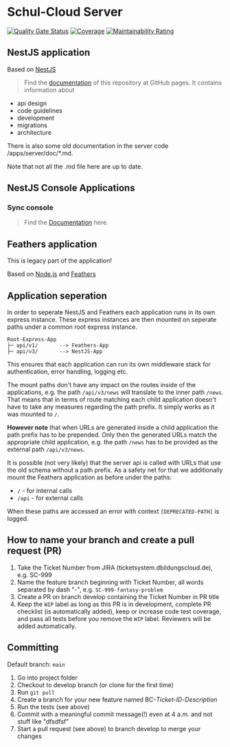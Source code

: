 # Schul-Cloud Server

[![Quality Gate Status](https://sonarcloud.io/api/project_badges/measure?project=hpi-schul-cloud_schulcloud-server&metric=alert_status)](https://sonarcloud.io/summary/new_code?id=hpi-schul-cloud_schulcloud-server)
[![Coverage](https://sonarcloud.io/api/project_badges/measure?project=hpi-schul-cloud_schulcloud-server&metric=coverage)](https://sonarcloud.io/summary/new_code?id=hpi-schul-cloud_schulcloud-server)
[![Maintainability Rating](https://sonarcloud.io/api/project_badges/measure?project=hpi-schul-cloud_schulcloud-server&metric=sqale_rating)](https://sonarcloud.io/summary/new_code?id=hpi-schul-cloud_schulcloud-server)
## NestJS application

Based on [NestJS](https://docs.nestjs.com/)

> Find the [documentation](https://documentation.dbildungscloud.dev/docs/schulcloud-server/architecture) of this repository at GitHub pages. It contains information about

- api design
- code guidelines
- development
- migrations
- architecture

There is also some old documentation in the server code /apps/server/doc/*.md.

Note that not all the .md file here are up to date.

## NestJS Console Applications

### Sync console
> Find the [Documentation](./apps/server/src/infra/sync/console/README.md) here.


## Feathers application

This is legacy part of the application!

Based on [Node.js](https://nodejs.org/en/) and [Feathers](https://feathersjs.com/)

## Application seperation

In order to seperate NestJS and Feathers each application runs in its own express instance. These express instances are then mounted on seperate paths under a common root express instance.

```
Root-Express-App 
├─ api/v1/       --> Feathers-App
├─ api/v3/       --> NestJS-App
```

This ensures that each application can run its own middleware stack for authentication, error handling, logging etc.

The mount paths don't have any impact on the routes inside of the applications, e.g. the path `/api/v3/news` will translate to the inner path `/news`. That means that in terms of route matching each child application doesn't have to take any measures regarding the path prefix. It simply works as it was mounted to `/`.

**However note** that when URLs are generated inside a child application the path prefix has to be prepended. Only then the generated URLs match the appropriate child application, e.g. the path `/news` has to be provided as the external path `/api/v3/news`.

It is possible (not very likely) that the server api is called with URLs that use the old schema without a path prefix. As a safety net for that we additionally mount the Feathers application as before under the paths:

- `/` - for internal calls
- `/api` - for external calls

When these paths are accessed an error with context `[DEPRECATED-PATH]` is logged.

## How to name your branch and create a pull request (PR)

1. Take the Ticket Number from JIRA (ticketsystem.dbildungscloud.de), e.g. SC-999
2. Name the feature branch beginning with Ticket Number, all words separated by dash "-", e.g. `SC-999-fantasy-problem`
3. Create a PR on branch develop containing the Ticket Number in PR title
4. Keep the `WIP` label as long as this PR is in development, complete PR checklist (is automatically added), keep or increase code test coverage, and pass all tests before you remove the `WIP` label. Reviewers will be added automatically.

## Committing

Default branch: `main`

1. Go into project folder
2. Checkout to develop branch (or clone for the first time)
3. Run `git pull`
4. Create a branch for your new feature named BC-*Ticket-ID*-*Description*
5. Run the tests (see above)
6. Commit with a meaningful commit message(!) even at 4 a.m. and not stuff like "dfsdfsf"
7. Start a pull request (see above) to branch develop to merge your changes
